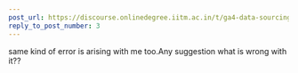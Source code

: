 ```yaml
---
post_url: https://discourse.onlinedegree.iitm.ac.in/t/ga4-data-sourcing-discussion-thread-tds-jan-2025/165959/128
reply_to_post_number: 3
---
```

same kind of error is arising with me too.Any suggestion what is wrong with it??